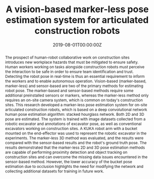 ---
title: "A vision-based marker-less pose estimation system for articulated construction robots"
authors:
- admin
- Kurt M. Lundeen
- Wes McGee
- Carol C. Menassa
- SangHyun Lee
- Vineet R. Kamat
date: "2019-08-01T00:00:00Z"
doi: "10.1016/j.autcon.2019.04.004"

# Schedule page publish date (NOT publication's date).
publishDate: "2019-08-01T00:00:00Z"

# Publication type.
# Legend: 0 = Uncategorized; 1 = Conference paper; 2 = Journal article;
# 3 = Preprint / Working Paper; 4 = Report; 5 = Book; 6 = Book section;
# 7 = Thesis; 8 = Patent
publication_types: ["2"]

# Publication name and optional abbreviated publication name.
publication: "*Automation in Construction*, 104"
publication_short: ""

abstract: "The prospect of human-robot collaborative work on construction sites introduces new workplace hazards that must be mitigated to ensure safety. Human workers working on tasks alongside construction robots must perceive the interaction to be safe in order to ensure team identification and trust. Detecting the robot pose in real-time is thus an essential requirement to inform the workers and to enable autonomous operation. Vision-based (marker-based, marker-less) and sensor-based are two of the primary methods for estimating robot pose. The marker-based and sensor-based methods require some additional preinstalled sensors or markers, whereas the marker-less method only requires an on-site camera system, which is common on today's construction sites. This research developed a marker-less pose estimation system for on-site articulated construction robots, which is based on a deep convolutional network human pose estimation algorithm: stacked hourglass network. Both 2D and 3D pose are estimated. The system is trained with image datasets collected from a robotic excavator and annotations of excavator pose, as well as conventional excavators working on construction sites. A KUKA robot arm with a bucket mounted on the end-effector was used to represent the robotic excavator in the experiments. The marker-less 3D method was evaluated, and the results were compared with the sensor-based results and the robot's ground truth pose. The results demonstrated that the marker-less 2D and 3D pose estimation methods are capable of performing proximity detection and object tracking on construction sites and can overcome the missing data issues encountered in the sensor-based method. However, the lower accuracy of the bucket pose estimation due to occlusion highlights the need for modifying the network and collecting additional datasets for training in future work."

# Summary. An optional shortened abstract.
summary: ""

tags:
# - Source Themes
featured: true

links:
# - name: Custom Link
#   url: http://example.org
url_pdf: https://doi.org/10.1016/j.autcon.2019.04.004
url_code: ''
url_dataset: ''
url_poster: ''
url_project: ''
url_slides: ''
url_source: ''
url_video: ''

# Featured image
# To use, add an image named `featured.jpg/png` to your page's folder. 
image:
  caption: ''
  focal_point: ""
  preview_only: false

# Associated Projects (optional).
#   Associate this publication with one or more of your projects.
#   Simply enter your project's folder or file name without extension.
#   E.g. `internal-project` references `content/project/internal-project/index.md`.
#   Otherwise, set `projects: []`.
projects: ['pe']

# Slides (optional).
#   Associate this publication with Markdown slides.
#   Simply enter your slide deck's filename without extension.
#   E.g. `slides: "example"` references `content/slides/example/index.md`.
#   Otherwise, set `slides: ""`.
slides: ""
---